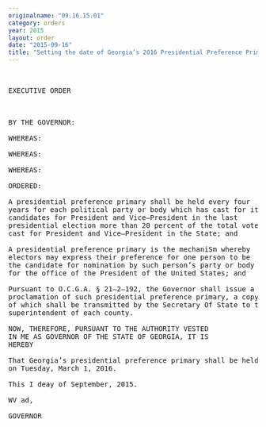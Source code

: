 ```yaml
---
originalname: "09.16.15.01"
category: orders
year: 2015
layout: order
date: "2015-09-16"
title: "Setting the date of Georgia’s 2016 Presidential Preference Primary"
---
```

<pre>
 

EXECUTIVE ORDER

 

BY THE GOVERNOR:

WHEREAS:

WHEREAS:

WHEREAS:

ORDERED:

A presidential preference primary shall be held every four
years for each political party or body which has cast for its
candidates for President and Vice—President in the last
presidential election more than 20 percent of the total vote
cast for President and Vice—President in the State; and

A presidential preference primary is the mechaniSm whereby
electors may express their preference for one person to be
the candidate for nomination by such person’s party or body
for the office of the President of the United States; and

Pursuant to O.C.G.A. § 21—2—192, the Governor shall issue a
proclamation of such presidential preference primary, a copy
of which shall be transmitted by the Secretary Of State to the
superintendent of each county.

NOW, THEREFORE, PURSUANT TO THE AUTHORITY VESTED
IN ME AS GOVERNOR OF THE STATE OF GEORGIA, IT IS
HEREBY

That Georgia’s presidential preference primary shall be held
on Tuesday, March 1, 2016.

This I deay of September, 2015.

WV ad,

GOVERNOR

 

 

</pre>
